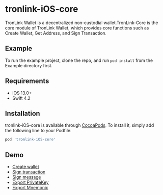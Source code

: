 # tronlink-iOS-core

TronLink Wallet is a decentralized non-custodial wallet.TronLink-Core is the core module of TronLink Wallet, which provides core functions such as Create Wallet, Get Address, and Sign Transaction.

## Example

To run the example project, clone the repo, and run `pod install` from the Example directory first.

## Requirements

- iOS 13.0+
- Swift 4.2

## Installation

tronlink-iOS-core is available through [CocoaPods](https://cocoapods.org). To install
it, simply add the following line to your Podfile:

```ruby
pod 'tronlink-iOS-core'
```

## Demo

- [Create wallet](./Example/Tests/Tests.swift)
- [Sign transaction](./Example/Tests/Tests.swift)
- [Sign message](./Example/Tests/Tests.swift)
- [Export PrivateKey](./Example/Tests/Tests.swift)
- [Export Mnemonic](./Example/Tests/Tests.swift)

